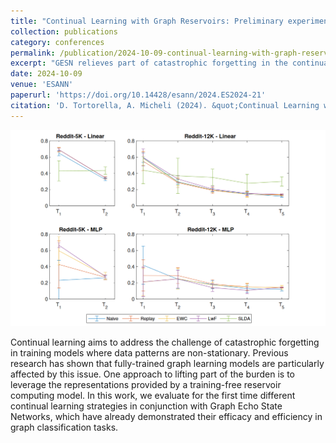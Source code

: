 ```yaml
---
title: "Continual Learning with Graph Reservoirs: Preliminary experiments in graph classification"
collection: publications
category: conferences
permalink: /publication/2024-10-09-continual-learning-with-graph-reservoirs
excerpt: "GESN relieves part of catastrophic forgetting in the continual learning setting by avoiding training representations for graph classification."
date: 2024-10-09
venue: 'ESANN'
paperurl: 'https://doi.org/10.14428/esann/2024.ES2024-21'
citation: 'D. Tortorella, A. Micheli (2024). &quot;Continual Learning with Graph Reservoirs: Preliminary experiments in graph classification.&quot; <i>Proceedings of the 32nd European Symposium on Artificial Neural Networks, Computational Intelligence and Machine Learning (ESANN 2024)</i>, pp. 35-40.'
---
```


![Graphical abstract](/images/2024-10-09-continual-learning-with-graph-reservoirs.png)

Continual learning aims to address the challenge of catastrophic forgetting in training models where data patterns are non-stationary. Previous research has shown that fully-trained graph learning models are particularly affected by this issue. One approach to lifting part of the burden is to leverage the representations provided by a training-free reservoir computing model. In this work, we evaluate for the first time different continual learning strategies in conjunction with Graph Echo State Networks, which have already demonstrated their efficacy and efficiency in graph classification tasks.